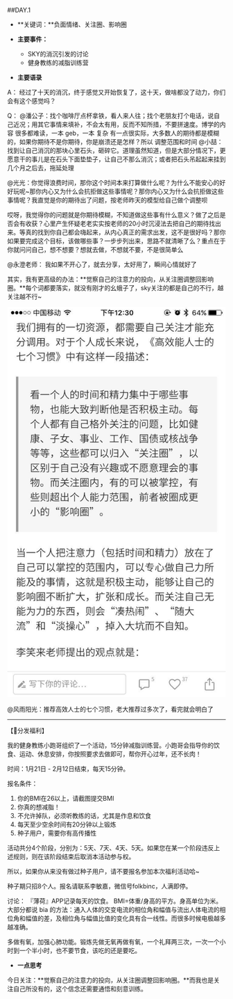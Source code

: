 ##DAY.1
+ **关键词：**负面情绪、关注圈、影响圈
+ **主要事件：**
    + SKY的消沉引发的讨论
    + 健身教练的减脂训练营
    
+ **主要语录**

A：
经过了十天的消沉，终于感觉又开始恢复了，这十天，做啥都没了动力，你们会有这个感觉吗？

Q：
@潘公子：找个咖啡厅点杯拿铁，看人来人往；找个老朋友打个电话，说自己近况；用其它事情来填补，不会太有用，反而不知所措，不要拼速度。博学的内容 很多都难读，一本 geb，一本 复杂
有一点很实际，大多数人的期待都是模糊的，如果你期待不是你期待，你是崩溃还是怎样？所以 调整范围和时间
@小喆：找到让自己消沉的那块心里石头，砸碎它。道理虽然知道，但是大部分情况下，更愿意干的事儿是在石头下面垫垫子，让自己不那么消沉；或者把石头吊起起来挂到几个月之后去，拖延处理

@光光：你觉得浪费时间，那你这个时间本来打算做什么呢？为什么不能安心的好好玩呢~那你内心又为什么会抗拒做这些事情呢？那你内心又为什么会抗拒做这些事情呢？我直觉是你的期待出了问题，按老师昨天的模型给自己做个调整呗

哎呀，我觉得你的问题就是你期待模糊，不知道做这些事有什么意义？做了之后是否会有收获？心里产生怀疑老老实实按老师的20小时沉浸法去把自己的期待找出来。等真的找到你自己都会嗨起来，从内心真正的需求出发，这不是很好吗？那你如果要完成这个目标，该做哪些事？一步步列出来，思路不就清晰了么？重点在于你就问问自己，想不想要？想就去做，不想就不要，不是很简单么


@永澄老师： 我如果不开心了，就去分享，太好用了，瞬间心情就好了

其实，我有更高级的办法：**觉察自己的注意力的投向，从关注圈调整回影响圈。**每个词都要落实，就没有刚才的幺蛾子了，sky关注的都是自己的不行，越关注越不行~

![](./_image/3679746484d7a58add9dd6f9f9b37b0.jpg)

@风雨阳光：推荐高效人士的七个习惯，老大推荐过多次了，看完就会明白了

- - - - --- 

【分发福利】

我的健身教练小跑哥组织了一个活动，15分钟减脂训练营。小跑哥会指导你的饮食、运动、休息安排，你按照要求去做即可，帮你开心过年，还不长肉！

时间：1月21日 - 2月12日结束，每天15分钟。

报名条件：
1. 你的BMI在26以上，请截图提交BMI
2. 你真的想减脂！
3. 不允许掉队，必须听教练的话，尤其是作息和饮食
4. 每天至少空余时间有20分钟以上锻炼
5. 种子用户，需要你有高传播性

活动共分4个阶段，分别为：5天、7天、4天、5天。如果您在某一个阶段违反上述规则，则在该阶段结束后取消本活动参与权。

所以，如果你从来没有做过种子用户，请不要报名参加本次福利活动哈~

种子期只招8个人。报名请联系李敏嘉，微信号folkbinc，人满即停。

讨论：
『薄荷』APP记录每天的饮食。
BMI=体重/身高的平方。身高单位为米。
大部分都说 bia 的方法：通入人体的交变电流的相位角和幅值与流出人体电流的相位角和幅值的差，及相位角与幅值比值的变化具有合一线性。而很多时候电极越多 越准确。

多做有氧，加强心肺功能。锻炼先做无氧再做有氧，一个礼拜两三次，一次一个小时到一个半小时，也不要节食，该吃的还是要吃。

+ **一点思考**

今日关注：**觉察自己的注意力的投向，从关注圈调整回影响圈。**而我也是关注自己所没有的，这个信念还需要通悟和刻意训练。